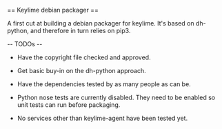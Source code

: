 == Keylime debian packager ==

A first cut at building a debian packager for keylime. It's based on
dh-python, and therefore in turn relies on pip3.

-- TODOs --

* Have the copyright file checked and approved.

* Get basic buy-in on the dh-python approach.

* Have the dependencies tested by as many people as can be.

* Python nose tests are currently disabled. They need to be enabled so
  unit tests can run before packaging.

* No services other than keylime-agent have been tested yet.
